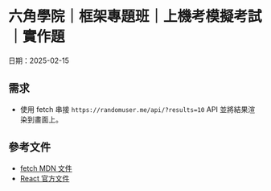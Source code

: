 # 六角學院｜框架專題班｜上機考模擬考試｜實作題
日期：2025-02-15
## 需求
- 使用 fetch 串接 `https://randomuser.me/api/?results=10` API 並將結果渲染到畫面上。

## 參考文件
- [fetch MDN 文件](https://developer.mozilla.org/zh-TW/docs/Web/API/Fetch_API/Using_Fetch)
- [React 官方文件](https://react.dev/reference/react/useState)
